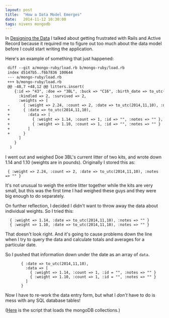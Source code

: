 ```yaml
---
layout: post
title:  "How a Data Model Emerges"
date:   2014-11-12 10:30:00
tags: nivens mongodb
---
```


In [Designing the Data](/2014/11/09/designing-the-data.html) I talked about getting frustrated with Rails and Active Record because it required me to figure out too much about the data model before I could start writing the application.

Here's an example of something that just happened:

~~~ diff
 diff --git a/mongo-ruby/load.rb b/mongo-ruby/load.rb
 index d5147b5..f6b7836 100644
 --- a/mongo-ruby/load.rb
 +++ b/mongo-ruby/load.rb
 @@ -48,7 +48,12 @@ litters.insert(
    {:id => "43", :doe => "3BL", :buck => "C16", :birth_date => to_utc(2014,10,24),
      :kindled => 2, :survived => 2,
      :weights => [
 -      { :weight => 2.24, :count => 2, :date => to_utc(2014,11,10), :notes => "" }
 +      { :date => to_utc(2014,11,10),
 +        :data => [
 +          { :weight => 1.14, :count => 1, :id => "", :notes => "" },
 +          { :weight => 1.10, :count => 1, :id => "", :notes => "" }
 +        ]
 +      }
      ]
    }
  )
~~~

I went out and weighed Doe 3BL's current litter of two kits, and wrote down 1.14 and 1.10 (weights are in pounds).  Originally I stored this as:

~~~
 { :weight => 2.24, :count => 2, :date => to_utc(2014,11,10), :notes => "" }
~~~

It's not unusual to weigh the entire litter together while the kits are very small, but this was the first time I had weighed these guys and they were big enough to do separately.  

On further reflection, I decided I didn't want to throw away the data about individual weights.  So I tried this:

~~~
  { :weight => 1.14, :date => to_utc(2014,11,10), :notes => "" }
  { :weight => 1.10, :date => to_utc(2014,11,10), :notes => "" }
~~~

That doesn't look right.  And it's going to cause problems down the line when I try to query the data and calculate totals and averages for a particular date.

So I pushed that information down under the date as an array of <code>data</code>.

~~~
       { :date => to_utc(2014,11,10),
         :data => [
           { :weight => 1.14, :count => 1, :id = "", :notes => "" }
           { :weight => 1.10, :count => 1, :id = "", :notes => "" }
         ]
       }
~~~

Now I have to re-work the data entry form, but what I _don't_ have to do is mess with any SQL database tables!

([Here](https://github.com/wsmoak/nivens/blob/137e5b5e49340c656660c9aac6b870c8eba9817c/mongo-ruby/load.rb) is the script that loads the mongoDB collections.)
